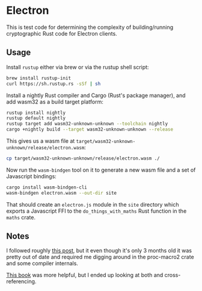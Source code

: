 
 Electron
==========

This is test code for determining the complexity of building/running
cryptographic Rust code for Electron clients.


 Usage
-------

Install `rustup` either via brew or via the rustup shell script:

```sh
brew install rustup-init
curl https://sh.rustup.rs -sSf | sh
```

Install a nightly Rust compiler and Cargo (Rust's package manager),
and add wasm32 as a build target platform:

```sh
rustup install nightly
rustup default nightly
rustup target add wasm32-unknown-unknown --toolchain nightly
cargo +nightly build --target wasm32-unknown-unknown --release
```

This gives us a wasm file at `target/wasm32-unknown-unknown/release/electron.wasm`:

```sh
cp target/wasm32-unknown-unknown/release/electron.wasm ./
```

Now run the `wasm-bindgen` tool on it to generate a new wasm file and
a set of Javascript bindings:

```sh
cargo install wasm-bindgen-cli
wasm-bindgen electron.wasm --out-dir site
```

That should create an `electron.js` module in the `site` directory
which exports a Javascript FFI to the `do_things_with_maths` Rust
function in the `maths` crate.


Notes
-----

I followed roughly
[this post](https://hacks.mozilla.org/2018/04/javascript-to-rust-and-back-again-a-wasm-bindgen-tale/),
but it even though it's only 3 months old it was pretty out of date
and required me digging around in the proc-macro2 crate and some
compiler internals.

[This book](https://rustwasm.github.io/wasm-bindgen/introduction.html)
was more helpful, but I ended up looking at both and cross-referencing.

